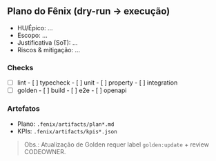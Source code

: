 ## Plano do Fênix (dry-run → execução)

- HU/Épico: …
- Escopo: …
- Justificativa (SoT): …
- Riscos & mitigação: …

### Checks

- [ ] lint - [ ] typecheck - [ ] unit - [ ] property - [ ] integration
- [ ] golden - [ ] build - [ ] e2e - [ ] openapi

### Artefatos

- Plano: `.fenix/artifacts/plan*.md`
- KPIs: `.fenix/artifacts/kpis*.json`

> Obs.: Atualização de Golden requer label `golden:update` + review CODEOWNER.
